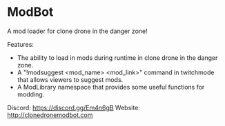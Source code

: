 # ModBot
A mod loader for clone drone in the danger zone!


Features:
* The ability to load in mods during runtime in clone drone in the danger zone.
* A "!modsuggest <mod_name> <mod_link>" command in twitchmode that allows viewers to suggest mods.
* A ModLibrary namespace that provides some useful functions for modding.

Discord: https://discord.gg/Em4n6gB
Website: http://clonedronemodbot.com
